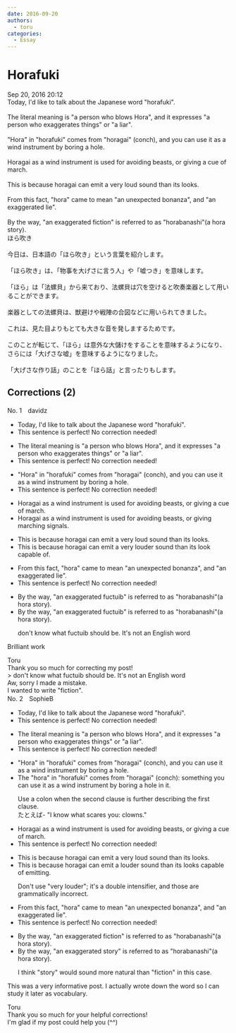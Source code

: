 ```yaml
---
date: 2016-09-20
authors:
  - toru
categories:
  - Essay
---
```


<h1 id="subject_show">Horafuki</h1>
<div class="date">Sep 20, 2016 20:12</div>
<div id="post"><div id="body_show_ori">
Today, I'd like to talk about the Japanese word "horafuki".<br/><br/>The literal meaning is "a person who blows Hora", and it expresses "a person who exaggerates things" or "a liar".<br/><br/>"Hora" in "horafuki" comes from "horagai" (conch), and you can use it as a wind instrument by boring a hole.<br/><br/>Horagai as a wind instrument is used for avoiding beasts, or giving a cue of march.<br/><br/>This is because horagai can emit a very loud sound than its looks.<br/><br/>From this fact, "hora" came to mean "an unexpected bonanza", and "an exaggerated lie".<br/><br/>By the way, "an exaggerated fiction" is referred to as "horabanashi"(a hora story).
</div></div>

<!-- more -->

<div id="post_ja"><div id="body_show_mo">
ほら吹き<br/><br/>今日は、日本語の「ほら吹き」という言葉を紹介します。<br/><br/>「ほら吹き」は、「物事を大げさに言う人」や「嘘つき」を意味します。<br/><br/>「ほら」は「法螺貝」から来ており、法螺貝は穴を空けると吹奏楽器として用いることができます。<br/><br/>楽器としての法螺貝は、獣避けや戦陣の合図などに用いられてきました。<br/><br/>これは、見た目よりもとても大きな音を発しまするためです。<br/><br/>このことが転じて、「ほら」は意外な大儲けをすることを意味するようになり、さらには「大げさな嘘」を意味するようになりました。<br/><br/>「大げさな作り話」のことを「ほら話」と言ったりもします。
</div></div>

## Corrections (2)
<div id="block"><div class="first_name"> No. 1　<span class="just_name">davidz</span></div><div id="block2">
<ul class="correction_field">
<li class="incorrect">Today, I'd like to talk about the Japanese word "horafuki".</li>
<li class="corrected perfect">This sentence is perfect! No correction needed!</li>
</ul>
<ul class="correction_field">
<li class="incorrect">The literal meaning is "a person who blows Hora", and it expresses "a person who exaggerates things" or "a liar".</li>
<li class="corrected perfect">This sentence is perfect! No correction needed!</li>
</ul>
<ul class="correction_field">
<li class="incorrect">"Hora" in "horafuki" comes from "horagai" (conch), and you can use it as a wind instrument by boring a hole.</li>
<li class="corrected perfect">This sentence is perfect! No correction needed!</li>
</ul>
<ul class="correction_field">
<li class="incorrect">Horagai as a wind instrument is used for avoiding beasts, or giving a cue of march.</li>
<li class="corrected correct">
Horagai as a wind instrument is used for avoiding beasts, or giving marching signals.
</li>
</ul>
<ul class="correction_field">
<li class="incorrect">This is because horagai can emit a very loud sound than its looks.</li>
<li class="corrected correct">
This is because horagai can emit a very louder sound than its look capable of.
</li>
</ul>
<ul class="correction_field">
<li class="incorrect">From this fact, "hora" came to mean "an unexpected bonanza", and "an exaggerated lie".</li>
<li class="corrected perfect">This sentence is perfect! No correction needed!</li>
</ul>
<ul class="correction_field">
<li class="incorrect">By the way, "an exaggerated fuctuib" is referred to as "horabanashi"(a hora story).</li>
<li class="corrected correct">
By the way, "an exaggerated fuctuib" is referred to as "horabanashi"(a hora story).
<p class="correction_comment">don't know what fuctuib should be. It's not an English word</p>
</li>
</ul>
<p class="comment_small">
 Brilliant work
</p>

</div><div class="name"><span class="just_name">Toru</span><br>
Thank you so much for correcting my post!<br/>&gt; don't know what fuctuib should be. It's not an English word<br/>Aw, sorry I made a mistake.<br/>I wanted to write "fiction".
</div>
</div>
<div id="block"><div class="first_name"> No. 2　<span class="just_name">SophieB</span></div><div id="block2">
<ul class="correction_field">
<li class="incorrect">Today, I'd like to talk about the Japanese word "horafuki".</li>
<li class="corrected perfect">This sentence is perfect! No correction needed!</li>
</ul>
<ul class="correction_field">
<li class="incorrect">The literal meaning is "a person who blows Hora", and it expresses "a person who exaggerates things" or "a liar".</li>
<li class="corrected perfect">This sentence is perfect! No correction needed!</li>
</ul>
<ul class="correction_field">
<li class="incorrect">"Hora" in "horafuki" comes from "horagai" (conch), and you can use it as a wind instrument by boring a hole.</li>
<li class="corrected correct">
<span class="f_blue">The </span>"<span class="f_blue">h</span>ora" in "horafuki" comes from "horagai" (conch)<span class="f_blue">:</span> <span class="f_blue">something </span>you can use <span class="sline"><span class="f_red">it</span></span> as a wind instrument by boring a hole<span class="f_blue"> in it</span>.
<p class="correction_comment">Use a colon when the second clause is further describing the first clause.<br/>たとえば- "I know what scares you: clowns."</p>
</li>
</ul>
<ul class="correction_field">
<li class="incorrect">Horagai as a wind instrument is used for avoiding beasts, or giving a cue of march.</li>
<li class="corrected perfect">This sentence is perfect! No correction needed!</li>
</ul>
<ul class="correction_field">
<li class="incorrect">This is because horagai can emit a very loud sound than its looks.</li>
<li class="corrected correct">
This is because horagai can emit a <span class="f_blue">louder</span> sound than it<span class="sline"><span class="f_red">s</span></span> looks<span class="f_blue"> capable of emitting</span>.
<p class="correction_comment">Don't use "very louder"; it's a double intensifier, and those are grammatically incorrect.</p>
</li>
</ul>
<ul class="correction_field">
<li class="incorrect">From this fact, "hora" came to mean "an unexpected bonanza", and "an exaggerated lie".</li>
<li class="corrected perfect">This sentence is perfect! No correction needed!</li>
</ul>
<ul class="correction_field">
<li class="incorrect">By the way, "an exaggerated fiction" is referred to as "horabanashi"(a hora story).</li>
<li class="corrected correct">
By the way, "an exaggerated <span class="f_blue">story</span>" is referred to as "horabanashi"(a hora story).
<p class="correction_comment">I think "story" would sound more natural than "fiction" in this case.</p>
</li>
</ul>
<p class="comment_small">
 This was a very informative post. I actually wrote down the word so I can study it later as vocabulary.
</p>

</div><div class="name"><span class="just_name">Toru</span><br>
Thank you so much for your helpful corrections!<br/>I'm glad if my post could help you (^^)
</div>
</div>
